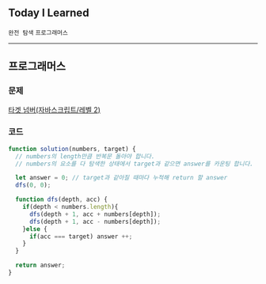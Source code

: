 ## Today I Learned
<code>완전 탐색</code> <code>프로그래머스</code>

---

## 프로그래머스

### 문제

[타겟 넘버(자바스크립트/레벨 2)](https://school.programmers.co.kr/learn/courses/30/lessons/43165)

### 코드

```js
function solution(numbers, target) {
  // numbers의 length만큼 반복문 돌아야 합니다.
  // numbers의 요소를 다 탐색한 상태에서 target과 같으면 answer를 카운팅 합니다.

  let answer = 0; // target과 같아질 때마다 누적해 return 할 answer
  dfs(0, 0);

  function dfs(depth, acc) {
    if(depth < numbers.length){
      dfs(depth + 1, acc + numbers[depth]);
      dfs(depth + 1, acc - numbers[depth]);
    }else {
      if(acc === target) answer ++;
    }
  }

  return answer;
}
```